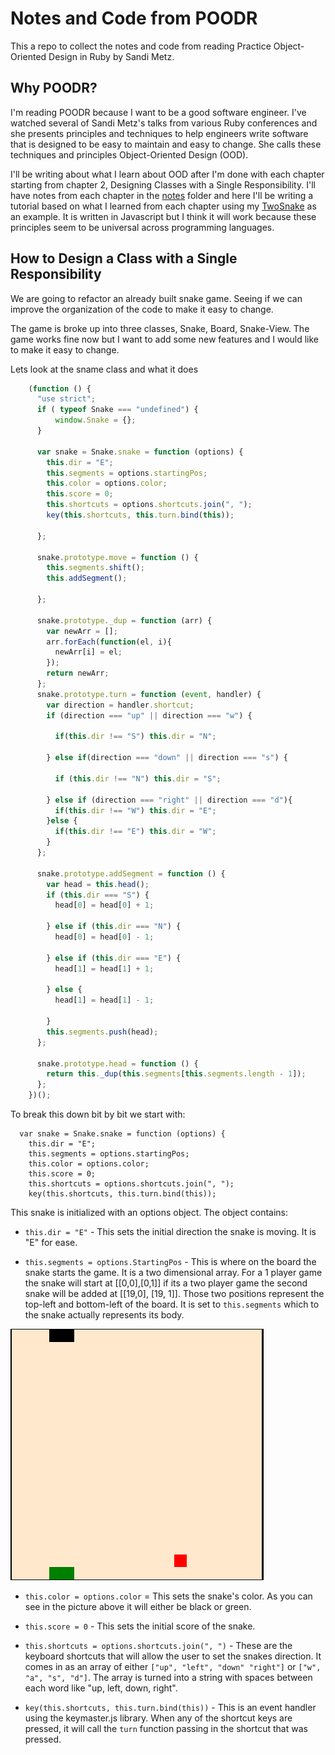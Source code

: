 # Notes and Code from POODR

This a repo to collect the notes and code from reading Practice Object-Oriented 
Design in Ruby by Sandi Metz.

## Why POODR?
I'm reading POODR because I want to be a good software engineer. I've watched 
several of Sandi Metz's talks from various Ruby conferences and she presents 
principles and techniques to help engineers write software that is designed to 
be easy to maintain and easy to change. She calls these techniques and 
principles Object-Oriented Design (OOD).

I'll be writing about what I learn about OOD after I'm done with each chapter 
starting from chapter 2, Designing Classes with a Single Responsibility. I'll 
have notes from each chapter in the [notes](notes) folder and here I'll be 
writing a tutorial based on what I learned from each chapter using my 
[TwoSnake](https://github.com/edgenard/two_snake) as an example. It is written
in Javascript but I think it will work because these principles seem to be 
universal across programming languages. 



## How to Design a Class with a Single Responsibility
We are going to refactor an already built snake game. Seeing if we can improve 
the organization of the code to make it easy to change. 

The game is broke up into three classes, Snake, Board, Snake-View. The game 
works fine now but I want to add some new features and I would like to make it 
easy to change. 

Lets look at the sname class and what it does

```javascript
    (function () {
      "use strict";
      if ( typeof Snake === "undefined") {
          window.Snake = {};
      }

      var snake = Snake.snake = function (options) {
        this.dir = "E";
        this.segments = options.startingPos;
        this.color = options.color;
        this.score = 0;
        this.shortcuts = options.shortcuts.join(", ");
        key(this.shortcuts, this.turn.bind(this));

      };

      snake.prototype.move = function () {
        this.segments.shift();
        this.addSegment();

      };

      snake.prototype._dup = function (arr) {
        var newArr = [];
        arr.forEach(function(el, i){
          newArr[i] = el;
        });
        return newArr;
      };
      snake.prototype.turn = function (event, handler) {
        var direction = handler.shortcut;
        if (direction === "up" || direction === "w") {

          if(this.dir !== "S") this.dir = "N";

        } else if(direction === "down" || direction === "s") {

          if (this.dir !== "N") this.dir = "S";

        } else if (direction === "right" || direction === "d"){
          if(this.dir !== "W") this.dir = "E";
        }else {
          if(this.dir !== "E") this.dir = "W";
        }
      };

      snake.prototype.addSegment = function () {
        var head = this.head();
        if (this.dir === "S") {
          head[0] = head[0] + 1;

        } else if (this.dir === "N") {
          head[0] = head[0] - 1;

        } else if (this.dir === "E") {
          head[1] = head[1] + 1;

        } else {
          head[1] = head[1] - 1;

        }
        this.segments.push(head);
      };

      snake.prototype.head = function () {
        return this._dup(this.segments[this.segments.length - 1]);
      };
    })();
```

To break this down bit by bit we start with: 

      var snake = Snake.snake = function (options) {
        this.dir = "E";
        this.segments = options.startingPos; 
        this.color = options.color;
        this.score = 0;
        this.shortcuts = options.shortcuts.join(", ");
        key(this.shortcuts, this.turn.bind(this));

This snake is initialized with an options object. The object contains:

* `this.dir = "E"` - This sets the initial direction the snake is moving. It is
"E" for ease. 
 
* `this.segments = options.StartingPos` - This is where on the board the snake 
starts the game. It is a two dimensional array. For a 1 player game the snake 
will start at [[0,0],[0,1]] if its a two player game the second snake will be 
added at [[19,0], [19, 1]]. Those two positions represent the top-left and 
bottom-left of the board. It is set to `this.segments` which to the snake 
actually represents its body. 
 
 ![snake_starting_position](images/snake_start.png)

* `this.color = options.color` = This sets the snake's color. As you can see in 
the picture above it will either be black or green. 

* `this.score = 0` - This sets the initial score of the snake.

* `this.shortcuts = options.shortcuts.join(", ")` - These are the keyboard 
shortcuts that will allow the user to set the snakes direction. It comes in as 
an array of either `["up", "left", "down" "right"]` or `["w", "a", "s", "d"]`.
The array is turned into a string with spaces between each word like "up, left,
down, right". 

* `key(this.shortcuts, this.turn.bind(this))` - This is an event handler using 
the keymaster.js library. When any of the shortcut keys are pressed, it will
call the `turn` function passing in the shortcut that was pressed. 













